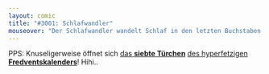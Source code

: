 ```yaml
---
layout: comic
title: "#3001: Schlafwandler"
mouseover: "Der Schlafwandler wandelt Schlaf in den letzten Buchstaben des Alphabets."
---
```


PPS:
Knuseligerweise öffnet sich <a href="http://www.fonflatter.de/2013/12/07/das-7-tuerchen" title="Das 7. Türchen">das <strong>siebte Türchen</strong></a> <a href="http://www.fonflatter.de/der-fetzige-fredventskalender-2013" title="Der hyperfetzige Fredventskalender 2013">des hyperfetzigen <strong>Fredventskalenders</strong></a>!
Hihi..
